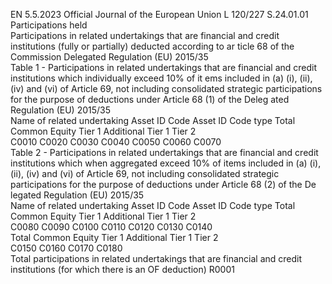 EN  5.5.2023 Official Journal of the European Union L 120/227
 S.24.01.01  
Participations held  
Participations in related undertakings that are financial and credit institutions (fully or partially) deducted according to ar ticle 68 of the Commission Delegated 
Regulation (EU) 2015/35  
Table 1 - Participations in related undertakings that are financial and credit institutions which individually exceed 10% of it ems included in (a) (i), (ii), (iv) and (vi) of 
Article 69, not including consolidated strategic participations for the purpose of deductions under Article 68 (1) of the Deleg ated Regulation (EU) 2015/35  
Name of related undertaking  Asset ID Code  Asset ID Code type  Total  Common Equity 
Tier 1  Additional Tier 1  Tier 2  
C0010  C0020  C0030  C0040  C0050  C0060  C0070  
Table 2 - Participations in related undertakings that are financial and credit institutions which when aggregated exceed 10% of  items included in (a) (i), (ii), (iv) and (vi) 
of Article 69, not including consolidated strategic participations for the purpose of deductions under Article 68 (2) of the De legated Regulation (EU) 2015/35  
Name of related undertaking  Asset ID Code  Asset ID Code type  Total  Common Equity 
Tier 1  Additional Tier 1  Tier 2  
C0080  C0090  C0100  C0110  C0120  C0130  C0140  
Total  Common Equity 
Tier 1  Additional Tier 1  Tier 2  
C0150  C0160  C0170  C0180  
Total participations in related undertakings that are financial 
and credit institutions (for which there is an OF deduction)  R0001
